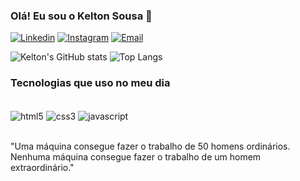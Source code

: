### Olá! Eu sou o Kelton Sousa 🚀

[![Linkedin](https://img.shields.io/badge/LinkedIn-0077B5?style=for-the-badge&logo=linkedin&logoColor=white)](https://www.linkedin.com/in/kelton-sousa-569356268)
[![Instagram](https://img.shields.io/badge/Instagram-E4405F?style=for-the-badge&logo=instagram&logoColor=white)](https://www.instagram.com/_keltonxs_/)
[![Email](https://img.shields.io/badge/Gmail-D14836?style=for-the-badge&logo=gmail&logoColor=white)](mailto:contato.sousak2005@gmail.com)


![Kelton's GitHub stats](https://github-readme-stats.vercel.app/api?username=KeltonSousa&show_icons=true&theme=gruvbox)
![Top Langs](https://github-readme-stats.vercel.app/api/top-langs/?username=KeltonSousa&layout=compact&theme=gruvbox)

### Tecnologias que uso no meu dia

<div style="Display: inline_block"><br>
    <img align="center" src="https://img.shields.io/badge/HTML5-E34F26?style=for-the-badge&logo=html5&logoColor=white" alt="html5">
    <img align="center" src="https://img.shields.io/badge/CSS3-1572B6?style=for-the-badge&logo=css3&logoColor=white" alt="css3">
    <img align="center" src="https://img.shields.io/badge/JavaScript-F7DF1E?style=for-the-badge&logo=javascript&logoColor=black" alt="javascript">
</div><br>

"Uma máquina consegue fazer o trabalho de 50 homens ordinários. Nenhuma máquina consegue fazer o trabalho de um homem extraordinário."
